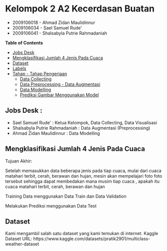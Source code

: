 <h1>Kelompok 2 A2 Kecerdasan Buatan</h1>
<ul>
  <li>2009106018 - Ahmad Zidan Maulidinnur</li>
	<li>2009106034 - Sael Samuel Rude'</li>
	<li>2009106041 - Shalsabyla Putrie Rahmadaniah</li>
</ul>

**Table of Contents**
- [Jobs Desk](#jobs-desk--)
- [Mengklasifikasi Jumlah 4 Jenis Pada Cuaca](#mengklasifikasi-jumlah-4-jenis-pada-cuaca)
- [Dataset](#dataset)
- [Labels](#labels)
- [Tahap - Tahap Pengerjaan](#tahap---tahap-pengerjaan-)
  - [Data Collecting](#1-data-collecting)
  - [Data Preprocessing - Data Augmentasi](#2-data-preprocessing---data-augmentasi)
  - [Data Modelling](#3-data-modelling)
  - [Prediksi Gambar Menggunakan Model](#4-prediksi-gambar-menggunakan-model)

<h2>Jobs Desk : </h2>
<ul>
	<li>Sael Samuel Rude' : Ketua Kelompok, Data Collecting, Data Visualisasi</li>
  <li>Shalsabyla Putrie Rahmadaniah : Data Augmentasi (Preprocessing)</li>
	<li>Ahmad Zidan Maulidinnur : Data Modelling</li>
</ul>

<h2>Mengklasifikasi Jumlah 4 Jenis Pada Cuaca</h2>

Tujuan Akhir:
<br>
<p>Setelah memasukkan data beberapa jenis pada tiap cuaca, mulai dari cuaca matahari terbit, cerah, berawan dan hujan, mesin akan mempelajari foto foto tersebut sehingga dapat membedakan mana musim tiap cuaca , apakah itu cuaca matahari terbit, cerah, berawan dan hujan</p>
<p>Training Data menggunakan Data Train dan Data Validation</p>
<p>Melakukan Prediksi menggunakan Data Test</p>

<h2>Dataset</h2>

<p>Kami mengambil salah satu dataset yang kami temukan di internet.
Kaggle Dataset URL: https://www.kaggle.com/datasets/pratik2901/multiclass-weather-dataset</p>
